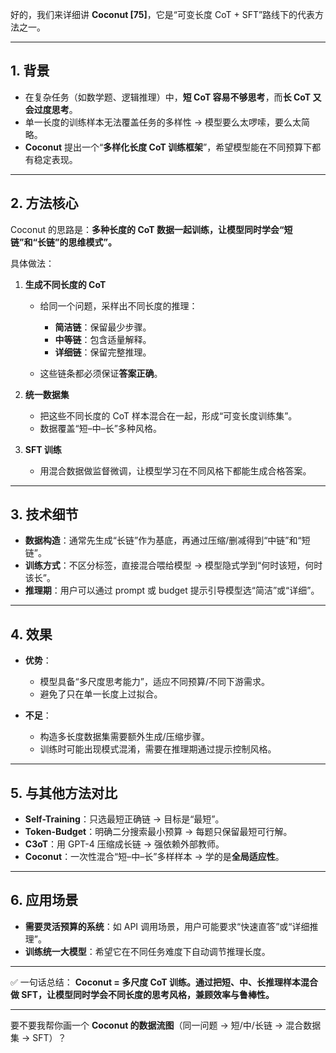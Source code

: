 好的，我们来详细讲 **Coconut \[75]**，它是“可变长度 CoT + SFT”路线下的代表方法之一。

---

## 1. 背景

* 在复杂任务（如数学题、逻辑推理）中，**短 CoT 容易不够思考**，而**长 CoT 又会过度思考**。
* 单一长度的训练样本无法覆盖任务的多样性 → 模型要么太啰嗦，要么太简略。
* **Coconut** 提出一个“**多样化长度 CoT 训练框架**”，希望模型能在不同预算下都有稳定表现。

---

## 2. 方法核心

Coconut 的思路是：**多种长度的 CoT 数据一起训练，让模型同时学会“短链”和“长链”的思维模式”。**

具体做法：

1. **生成不同长度的 CoT**

   * 给同一个问题，采样出不同长度的推理：

     * **简洁链**：保留最少步骤。
     * **中等链**：包含适量解释。
     * **详细链**：保留完整推理。
   * 这些链条都必须保证**答案正确**。
2. **统一数据集**

   * 把这些不同长度的 CoT 样本混合在一起，形成“可变长度训练集”。
   * 数据覆盖“短–中–长”多种风格。
3. **SFT 训练**

   * 用混合数据做监督微调，让模型学习在不同风格下都能生成合格答案。

---

## 3. 技术细节

* **数据构造**：通常先生成“长链”作为基底，再通过压缩/删减得到“中链”和“短链”。
* **训练方式**：不区分标签，直接混合喂给模型 → 模型隐式学到“何时该短，何时该长”。
* **推理期**：用户可以通过 prompt 或 budget 提示引导模型选“简洁”或“详细”。

---

## 4. 效果

* **优势**：

  * 模型具备“多尺度思考能力”，适应不同预算/不同下游需求。
  * 避免了只在单一长度上过拟合。
* **不足**：

  * 构造多长度数据集需要额外生成/压缩步骤。
  * 训练时可能出现模式混淆，需要在推理期通过提示控制风格。

---

## 5. 与其他方法对比

* **Self-Training**：只选最短正确链 → 目标是“最短”。
* **Token-Budget**：明确二分搜索最小预算 → 每题只保留最短可行解。
* **C3oT**：用 GPT-4 压缩成长链 → 强依赖外部教师。
* **Coconut**：一次性混合“短–中–长”多样样本 → 学的是**全局适应性**。

---

## 6. 应用场景

* **需要灵活预算的系统**：如 API 调用场景，用户可能要求“快速直答”或“详细推理”。
* **训练统一大模型**：希望它在不同任务难度下自动调节推理长度。

---

✅ 一句话总结：
**Coconut = 多尺度 CoT 训练。通过把短、中、长推理样本混合做 SFT，让模型同时学会不同长度的思考风格，兼顾效率与鲁棒性。**

---

要不要我帮你画一个 **Coconut 的数据流图**（同一问题 → 短/中/长链 → 混合数据集 → SFT）？
